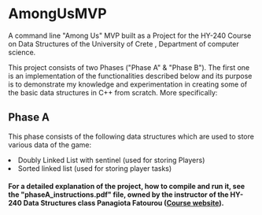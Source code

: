 # AmongUsMVP
A command line "Among Us" MVP built as a Project for the HY-240 Course on Data Structures of the University of Crete , Department of computer science.

This project consists of two Phases ("Phase A" & "Phase B"). The first one is an implementation of the functionalities described below and its purpose is to demonstrate my knowledge and experimentation in creating some of the basic data structures in C++ from scratch. More specifically:

## Phase A

This phase consists of the following data structures which are used to store various data of the game:

<li> Doubly Linked List with sentinel (used for storing Players) </li>
<li> Sorted linked list (used for storing player tasks) </li>

#### For a detailed explanation of the project, how to compile and run it, see the "phaseA_instructions.pdf" file, owned by the instructor of the HY-240 Data Structures class Panagiota Fatourou (<a href="https://www.csd.uoc.gr/~hy240/current/index.php">Course website</a>).
